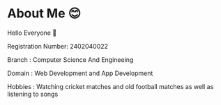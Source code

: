 # About Me 😊

Hello Everyone 👋

Registration Number: 2402040022

Branch : Computer Science And Engineeing

Domain : Web Development and App Development

Hobbies : Watching cricket matches and old football matches as well as listening to songs
